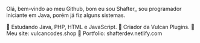 Olá, bem-vindo ao meu Github, bom eu sou Shafter_ sou programador iniciante em Java, porém já fiz alguns sistemas.

💼 Estudando Java, PHP, HTML e JavaScript.
💼 Criador da Vulcan Plugins.
💼 Meu site: vulcancodes.shop
💼 Portfolio: shafterdev.netlify.com

